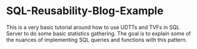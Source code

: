 # SQL-Reusability-Blog-Example
This is a very basic tutorial around how to use UDTTs and TVFs in SQL Server to do some basic statistics gathering. The goal is to explain some of the nuances of implementing SQL queries and functions with this pattern.
